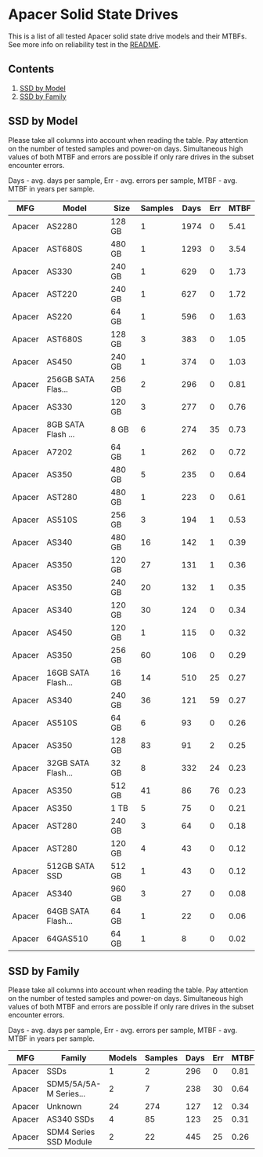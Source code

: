 Apacer Solid State Drives
=========================

This is a list of all tested Apacer solid state drive models and their MTBFs. See
more info on reliability test in the [README](https://github.com/linuxhw/SMART).

Contents
--------

1. [ SSD by Model  ](#ssd-by-model)
2. [ SSD by Family ](#ssd-by-family)

SSD by Model
------------

Please take all columns into account when reading the table. Pay attention on the
number of tested samples and power-on days. Simultaneous high values of both MTBF
and errors are possible if only rare drives in the subset encounter errors.

Days - avg. days per sample,
Err  - avg. errors per sample,
MTBF - avg. MTBF in years per sample.

| MFG       | Model              | Size   | Samples | Days  | Err   | MTBF |
|-----------|--------------------|--------|---------|-------|-------|------|
| Apacer    | AS2280             | 128 GB | 1       | 1974  | 0     | 5.41   |
| Apacer    | AST680S            | 480 GB | 1       | 1293  | 0     | 3.54   |
| Apacer    | AS330              | 240 GB | 1       | 629   | 0     | 1.73   |
| Apacer    | AST220             | 240 GB | 1       | 627   | 0     | 1.72   |
| Apacer    | AS220              | 64 GB  | 1       | 596   | 0     | 1.63   |
| Apacer    | AST680S            | 128 GB | 3       | 383   | 0     | 1.05   |
| Apacer    | AS450              | 240 GB | 1       | 374   | 0     | 1.03   |
| Apacer    | 256GB SATA Flas... | 256 GB | 2       | 296   | 0     | 0.81   |
| Apacer    | AS330              | 120 GB | 3       | 277   | 0     | 0.76   |
| Apacer    | 8GB SATA Flash ... | 8 GB   | 6       | 274   | 35    | 0.73   |
| Apacer    | A7202              | 64 GB  | 1       | 262   | 0     | 0.72   |
| Apacer    | AS350              | 480 GB | 5       | 235   | 0     | 0.64   |
| Apacer    | AST280             | 480 GB | 1       | 223   | 0     | 0.61   |
| Apacer    | AS510S             | 256 GB | 3       | 194   | 1     | 0.53   |
| Apacer    | AS340              | 480 GB | 16      | 142   | 1     | 0.39   |
| Apacer    | AS350              | 120 GB | 27      | 131   | 1     | 0.36   |
| Apacer    | AS350              | 240 GB | 20      | 132   | 1     | 0.35   |
| Apacer    | AS340              | 120 GB | 30      | 124   | 0     | 0.34   |
| Apacer    | AS450              | 120 GB | 1       | 115   | 0     | 0.32   |
| Apacer    | AS350              | 256 GB | 60      | 106   | 0     | 0.29   |
| Apacer    | 16GB SATA Flash... | 16 GB  | 14      | 510   | 25    | 0.27   |
| Apacer    | AS340              | 240 GB | 36      | 121   | 59    | 0.27   |
| Apacer    | AS510S             | 64 GB  | 6       | 93    | 0     | 0.26   |
| Apacer    | AS350              | 128 GB | 83      | 91    | 2     | 0.25   |
| Apacer    | 32GB SATA Flash... | 32 GB  | 8       | 332   | 24    | 0.23   |
| Apacer    | AS350              | 512 GB | 41      | 86    | 76    | 0.23   |
| Apacer    | AS350              | 1 TB   | 5       | 75    | 0     | 0.21   |
| Apacer    | AST280             | 240 GB | 3       | 64    | 0     | 0.18   |
| Apacer    | AST280             | 120 GB | 4       | 43    | 0     | 0.12   |
| Apacer    | 512GB SATA SSD     | 512 GB | 1       | 43    | 0     | 0.12   |
| Apacer    | AS340              | 960 GB | 3       | 27    | 0     | 0.08   |
| Apacer    | 64GB SATA Flash... | 64 GB  | 1       | 22    | 0     | 0.06   |
| Apacer    | 64GAS510           | 64 GB  | 1       | 8     | 0     | 0.02   |

SSD by Family
-------------

Please take all columns into account when reading the table. Pay attention on the
number of tested samples and power-on days. Simultaneous high values of both MTBF
and errors are possible if only rare drives in the subset encounter errors.

Days - avg. days per sample,
Err  - avg. errors per sample,
MTBF - avg. MTBF in years per sample.

| MFG       | Family                 | Models | Samples | Days  | Err   | MTBF |
|-----------|------------------------|--------|---------|-------|-------|------|
| Apacer    | SSDs                   | 1      | 2       | 296   | 0     | 0.81   |
| Apacer    | SDM5/5A/5A-M Series... | 2      | 7       | 238   | 30    | 0.64   |
| Apacer    | Unknown                | 24     | 274     | 127   | 12    | 0.34   |
| Apacer    | AS340 SSDs             | 4      | 85      | 123   | 25    | 0.31   |
| Apacer    | SDM4 Series SSD Module | 2      | 22      | 445   | 25    | 0.26   |
